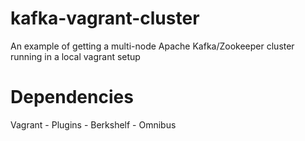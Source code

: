 kafka-vagrant-cluster
=====================

An example of getting a multi-node Apache Kafka/Zookeeper cluster running in a local vagrant setup

Dependencies
=====================
Vagrant
	- Plugins 
		- Berkshelf
		- Omnibus
